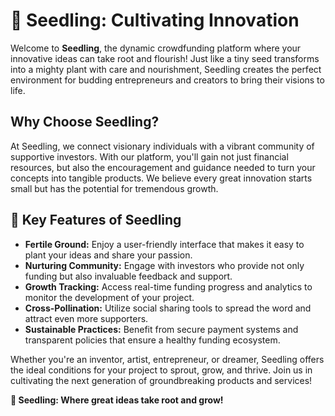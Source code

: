 # 🌱 Seedling: Cultivating Innovation

Welcome to **Seedling**, the dynamic crowdfunding platform where your innovative ideas can take root and flourish! Just like a tiny seed transforms into a mighty plant with care and nourishment, Seedling creates the perfect environment for budding entrepreneurs and creators to bring their visions to life.

## Why Choose Seedling?

At Seedling, we connect visionary individuals with a vibrant community of supportive investors. With our platform, you'll gain not just financial resources, but also the encouragement and guidance needed to turn your concepts into tangible products. We believe every great innovation starts small but has the potential for tremendous growth.

## 🌟 Key Features of Seedling

- **Fertile Ground:** Enjoy a user-friendly interface that makes it easy to plant your ideas and share your passion.
- **Nurturing Community:** Engage with investors who provide not only funding but also invaluable feedback and support.
- **Growth Tracking:** Access real-time funding progress and analytics to monitor the development of your project.
- **Cross-Pollination:** Utilize social sharing tools to spread the word and attract even more supporters.
- **Sustainable Practices:** Benefit from secure payment systems and transparent policies that ensure a healthy funding ecosystem.

Whether you're an inventor, artist, entrepreneur, or dreamer, Seedling offers the ideal conditions for your project to sprout, grow, and thrive. Join us in cultivating the next generation of groundbreaking products and services!

**🌼 Seedling: Where great ideas take root and grow!**

